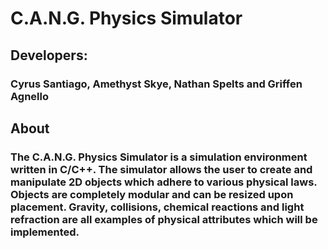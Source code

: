 # C.A.N.G. Physics Simulator


## Developers:

### Cyrus Santiago, Amethyst Skye, Nathan Spelts and Griffen Agnello

## About

### The C.A.N.G. Physics Simulator is a simulation environment written in C/C++. The simulator allows the user to create and manipulate 2D objects which adhere to various physical laws. Objects are completely modular and can be resized upon placement. Gravity, collisions, chemical reactions and light refraction are all examples of physical attributes which will be implemented.
